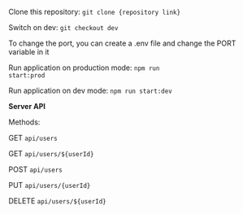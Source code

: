 Clone this repository:
<code>git clone {repository link}</code>

Switch on dev:
<code>git checkout dev</code>

To change the port, you can create a .env file and change the PORT variable in it

Run application on production mode:
<code>npm run start:prod</code>

Run application on dev mode:
<code>npm run start:dev</code>

**Server API**

Methods:

GET
<code>api/users</code>

GET
<code>api/users/${userId}</code>

POST
<code>api/users</code>

PUT
<code>api/users/{userId}</code>

DELETE
<code>api/users/${userId}</code> 